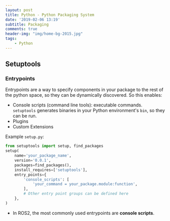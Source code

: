 ```yaml
---
layout: post
title: Python - Python Packaging System
date: '2019-02-06 13:19'
subtitle: Packaging
comments: true
header-img: "img/home-bg-2015.jpg"
tags:
    - Python
---
```


## Setuptools

### Entrypoints

Entrypoints are a way to specify components in your package to the rest of the python space, so they can be dynamically discovered. So this enables:

- Console scripts (command line tools): executable commands. `setuptools` generates binaries in your Python environment's `bin`, so they can be run.
- Plugins
- Custom Extensions

Example `setup.py`:

```python
from setuptools import setup, find_packages
setup(
    name='your_package_name',
    version='0.0.1',
    packages=find_packages(),
    install_requires=['setuptools'],
    entry_points={
        'console_scripts': [
            'your_command = your_package.module:function',
        ],
        # Other entry point groups can be defined here
    },
)
```

- In ROS2, the most commonly used entrypoints are **console scripts**.
